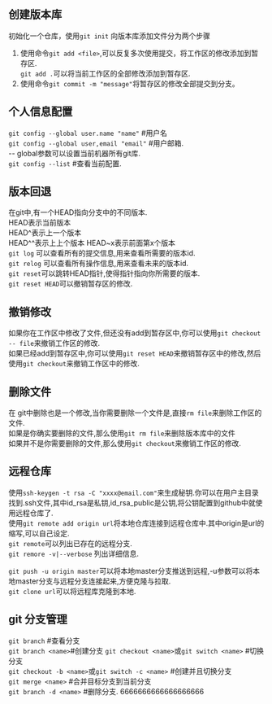 ## 创建版本库
初始化一个仓库，使用`git init`
向版本库添加文件分为两个步骤
1. 使用命令`git add <file>`,可以反复多次使用提交，将工作区的修改添加到暂存区.  
`git add .`可以将当前工作区的全部修改添加到暂存区.
2. 使用命令`git commit -m "message"`将暂存区的修改全部提交到分支。

## 个人信息配置
`git config --global user.name "name"` #用户名  
`git config --global user,email "email"` #用户邮箱.  
-- global参数可以设置当前机器所有git库.  
`git config --list` #查看当前配置.

## 版本回退
在git中,有一个HEAD指向分支中的不同版本.  
HEAD表示当前版本  
HEAD^表示上一个版本  
HEAD^^表示上上个版本
HEAD~x表示前面第x个版本  
`git log` 可以查看所有的提交信息,用来查看所需要的版本id.  
`git relog` 可以查看所有操作信息,用来查看未来的版本id.  
`git reset`可以跳转HEAD指针,使得指针指向你所需要的版本.  
`git reset HEAD`可以撤销暂存区的修改.

## 撤销修改
如果你在工作区中修改了文件,但还没有add到暂存区中,你可以使用`git checkout -- file`来撤销工作区的修改.  
如果已经add到暂存区中,你可以使用`git reset HEAD`来撤销暂存区中的修改,然后使用`git checkout`来撤销工作区中的修改.  

## 删除文件
在 git中删除也是一个修改,当你需要删除一个文件是,直接`rm file`来删除工作区的文件.  
如果是你确实要删除的文件,那么使用`git rm file`来删除版本库中的文件  
如果并不是你需要删除的文件,那么使用`git checkout`来撤销工作区的修改.  

## 远程仓库
使用`ssh-keygen -t rsa -C "xxxx@email.com"`来生成秘钥.你可以在用户主目录找到.ssh文件,其中id_rsa是私钥,id_rsa_public是公钥,将公钥配置到github中就使用远程仓库了.  
使用`git remote add origin url`将本地仓库连接到远程仓库中.其中origin是url的缩写,可以自己设定.  
`git remote`可以列出已存在的远程分支.  
`git remore -v|--verbose` 列出详细信息.

`git push -u origin master`可以将本地master分支推送到远程,-u参数可以将本地master分支与远程分支连接起来,方便克隆与拉取.  
`git clone url`可以将远程库克隆到本地.  


## git 分支管理

   `git branch` #查看分支  
   `git branch <name>`#创建分支 
   `git checkout <name>`或`git switch <name>` #切换分支  
   `git checkout -b <name>`或`git switch -c <name>` #创建并且切换分支  
   `git merge <name>` #合并目标分支到当前分支  
   `git branch -d <name>` #删除分支.
     6666666666666666666

